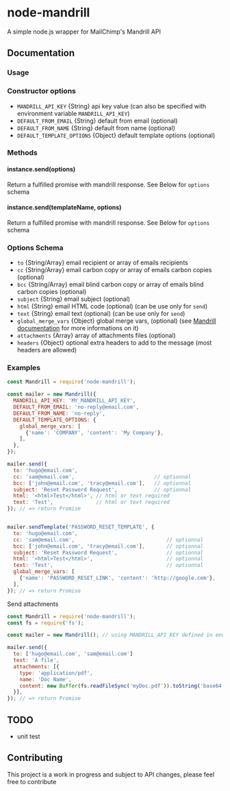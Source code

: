 # node-mandrill
A simple node.js wrapper for MailChimp's Mandrill API

## Documentation

### Usage

### Constructor options

* `MANDRILL_API_KEY`          {String} api key value (can also be specified with environment variable `MANDRILL_API_KEY`)
* `DEFAULT_FROM_EMAIL`        {String} default from email (optional)
* `DEFAULT_FROM_NAME`         {String} default from name (optional)
* `DEFAULT_TEMPLATE_OPTIONS`  {Object} default template options (optional)


### Methods

#### instance.send(options)

Return a fulfilled promise with mandrill response. See Below for `options` schema

#### instance.send(templateName, options)

Return a fulfilled promise with mandrill response. See Below for `options` schema


### Options Schema

* `to` {String/Array} email recipient or array of emails recipients
* `cc` {String/Array} email carbon copy or array of emails carbon copies (optional)
* `bcc` {String/Array} email blind carbon copy or array of emails blind carbon copies (optional)
* `subject` {String} email subject (optional)
* `html` {String} email HTML code (optional) (can be use only for `send`)
* `text` {String} email text (optional) (can be use only for `send`)
* `global_merge_vars` {Object} global merge vars, (optional) (see [Mandrill documentation](https://mandrillapp.com/api/docs/messages.nodejs.html) for more informations on it)
* `attachments` {Array} array of attachments files (optional)
* `headers` {Object} optional extra headers to add to the message (most headers are allowed)

### Examples

```javascript
const Mandrill = require('node-mandrill');

const mailer = new Mandrill({
  MANDRILL_API_KEY: 'MY_MANDRILL_API_KEY',
  DEFAULT_FROM_EMAIL: 'no-reply@email.com',
  DEFAULT_FROM_NAME: 'no-reply',
  DEFAULT_TEMPLATE_OPTIONS: {
    global_merge_vars: [
      {'name': 'COMPANY', 'content': 'My Company'},
    ],
  },
});

mailer.send({
  to: 'hugo@email.com',
  cc: 'sam@email.com',                          // optionnal
  bcc: ['john@email.com', 'tracy@email.com'],   // optionnal
  subject: 'Reset Password Request',            // optionnal
  html: '<html>Test</html>', // html or text required
  text: 'Test',              // html or text required
}); // => return Promise


mailer.sendTemplate('PASSWORD_RESET_TEMPLATE', {
  to: 'hugo@email.com',
  cc: 'sam@email.com',                              // optionnal
  bcc: ['john@email.com', 'tracy@email.com'],       // optionnal
  subject: 'Reset Password Request',                // optionnal
  html: '<html>Test</html>',                        // optionnal
  text: 'Test',                                     // optionnal
  global_merge_vars: [
    {'name': 'PASSWORD_RESET_LINK', 'content': 'http://google.com'},
  ],
}); // => return Promise

```

Send attachments
```javascript
const Mandrill = require('node-mandrill');
const fs = require('fs');

const mailer = new Mandrill(); // using MANDRILL_API_KEY defined in environment variable

mailer.send({
  to: ['hugo@email.com', 'sam@email.com']
  text: 'A file',
  attachments: [{
    type: 'application/pdf',
    name: 'Doc Name',
    content: new Buffer(fs.readFileSync('myDoc.pdf')).toString('base64'),
  }],
}); // => return Promise


```


## TODO

* unit test


## Contributing

This project is a work in progress and subject to API changes, please feel free to contribute

